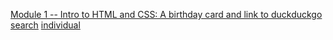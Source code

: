 [Module 1 -- Intro to HTML and CSS: A birthday card and link to duckduckgo search](https://classes.engineering.wustl.edu/cse330/index.php?title=Module_1)
[individual](./module1-P-mandevillei/README.md)